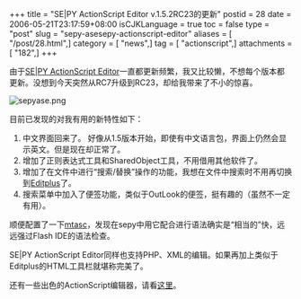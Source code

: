 +++
title = "SE|PY ActionScript Editor v.1.5.2RC23的更新"
postid = 28
date = 2006-05-21T23:17:59+08:00
isCJKLanguage = true
toc = false
type = "post"
slug = "sepy-asesepy-actionscript-editor"
aliases = [ "/post/28.html",]
category = [ "news",]
tag = [ "actionscript",]
attachments = [ "182",]
+++


由于[SE|PY ActionScript
Editor](http://www.sepy.it/)一直都更新频繁，我又比较懒，不想每个版本都更新。没想到今天突然从RC7升级到RC23，却给我带来了不小的惊喜。

![sepyase.png](/uploads/2006/05/sepyase.png)

目前已发现的对我有用的新特性如下：<!--more-->

1.  中文界面回来了。 好像从1.5版本开始，即使有中文语言包，界面上仍然会显示英文。但是现在却正常了。
2.  增加了正则表达式工具和SharedObject工具，不用借用其他软件了。
3.  增加了在文件中进行“搜索/替换”操作的功能，我想在文件中搜索时不用再切换到[Editplus](http://www.editplus.com/)了。
4.  搜索菜单中加入了便签功能，类似于OutLook的便签，挺有趣的（虽然不一定有用）。

顺便配置了一下[mtasc](http://www.mtasc.org)，发现在sepy中用它配合进行语法确实是“相当的”快，远远强过Flash
IDE的语法检查。

SE|PY ActionScript
Editor同样也支持PHP、XML的编辑。如果再加上类似于Editplus的HTML工具栏就堪称完美了。

还有一些出色的ActionScript编辑器，请看[这里](https://blog.zengrong.net/flashassistant/)。

